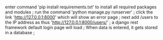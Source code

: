enter command 'pip install requirements.txt' to install all required packages and modules ; 
 run the command 'python manage.py runserver' ;
click the link 'http://127.0.0.1:8000' which will show an error page ;
next add /users to the IP address as thus 'http://127.0.0.1:8000/users/' ;
a django rest framework default login page will load ;
When data is entered, it gets stored in a database ;
